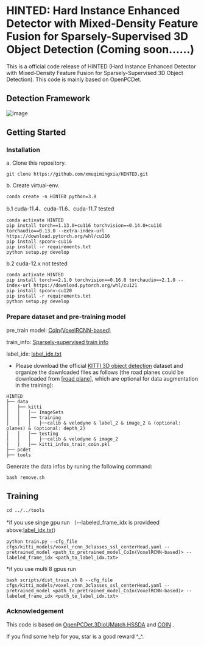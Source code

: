 # HINTED: Hard Instance Enhanced Detector with Mixed-Density Feature Fusion for Sparsely-Supervised 3D Object Detection (Coming soon......)

This is a official code release of HINTED (Hard Instance Enhanced Detector with Mixed-Density Feature Fusion for Sparsely-Supervised 3D Object Detection). This code is mainly based on OpenPCDet.

## Detection Framework

![image](https://github.com/xmuqimingxia/HINTED/assets/108978798/eec6ab09-63f4-4a2d-8a97-afa04d71b9f8)

## Getting Started
### Installation
a. Clone this repository.
```shell
git clone https://github.com/xmuqimingxia/HINTED.git
```
b. Create virtual-env.
```shell
conda create -n HINTED python=3.8
```
b.1 cuda-11.4、cuda-11.6、cuda-11.7 tested
```
conda activate HINTED
pip install torch==1.13.0+cu116 torchvision==0.14.0+cu116 torchaudio==0.13.0 --extra-index-url https://download.pytorch.org/whl/cu116
pip install spconv-cu116	
pip install -r requirements.txt
python setup.py develop
```
b.2 cuda-12.x not tested
```
conda activate HINTED
pip install torch==2.1.0 torchvision==0.16.0 torchaudio==2.1.0 --index-url https://download.pytorch.org/whl/cu121
pip install spconv-cu120
pip install -r requirements.txt
python setup.py develop
```

### Prepare dataset and pre-training model
pre_train model:
[CoIn(VoxelRCNN-based)](https://drive.google.com/file/d/1hc6JUBYaNDGN_3CdHnl05mzzCgzX1Ul3/view?usp=sharing)

train_info:
[Sparsely-supervised train info](https://drive.google.com/file/d/1-5dWDii-I3MZNFAMYnQ_pHNZgAB6mNsL/view?usp=sharing)

label_idx:
[label_idx.txt](https://drive.google.com/file/d/16VXLD0pLO-9NGEd273woXN1_udUwUOyX/view?usp=sharing)

* Please download the official [KITTI 3D object detection](http://www.cvlibs.net/datasets/kitti/eval_object.php?obj_benchmark=3d) dataset and organize the downloaded files as follows (the road planes could be downloaded from [[road plane]](https://drive.google.com/file/d/1d5mq0RXRnvHPVeKx6Q612z0YRO1t2wAp/view?usp=sharing), which are optional for data augmentation in the training):
```
HINTED
├── data
│   ├── kitti
│   │   │── ImageSets
│   │   │── training
│   │   │   ├──calib & velodyne & label_2 & image_2 & (optional: planes) & (optional: depth_2)
│   │   │── testing
│   │   │   ├──calib & velodyne & image_2
|   |   |── kitti_infos_train_coin.pkl
├── pcdet
├── tools
```
Generate the data infos by runing the following command:
```
bash remove.sh
```
## Training
```
cd ../../tools
```
*if you use singe gpu run （--labeled_frame_idx is provideed above:[label_idx.txt](https://drive.google.com/file/d/16VXLD0pLO-9NGEd273woXN1_udUwUOyX/view?usp=sharing)）
```
python train.py --cfg_file cfgs/kitti_models/voxel_rcnn_3classes_ssl_centerHead.yaml --pretrained_model <path_to_pretrained_model_CoIn(VoxelRCNN-based)> --labeled_frame_idx <path_to_label_idx.txt>
```
*if you use multi 8 gpus run
```
bash scripts/dist_train.sh 8 --cfg_file cfgs/kitti_models/voxel_rcnn_3classes_ssl_centerHead.yaml --pretrained_model <path_to_pretrained_model_CoIn(VoxelRCNN-based)> --labeled_frame_idx <path_to_label_idx.txt>
```

### Acknowledgement
This code is based on [OpenPCDet](https://github.com/open-mmlab/OpenPCDet),[3DIoUMatch](https://github.com/THU17cyz/3DIoUMatch-PVRCNN),[HSSDA](https://github.com/azhuantou/HSSDA) and [COIN](https://github.com/xmuqimingxia/CoIn) .

If you find some help for you, star is a good reward ^_^.
